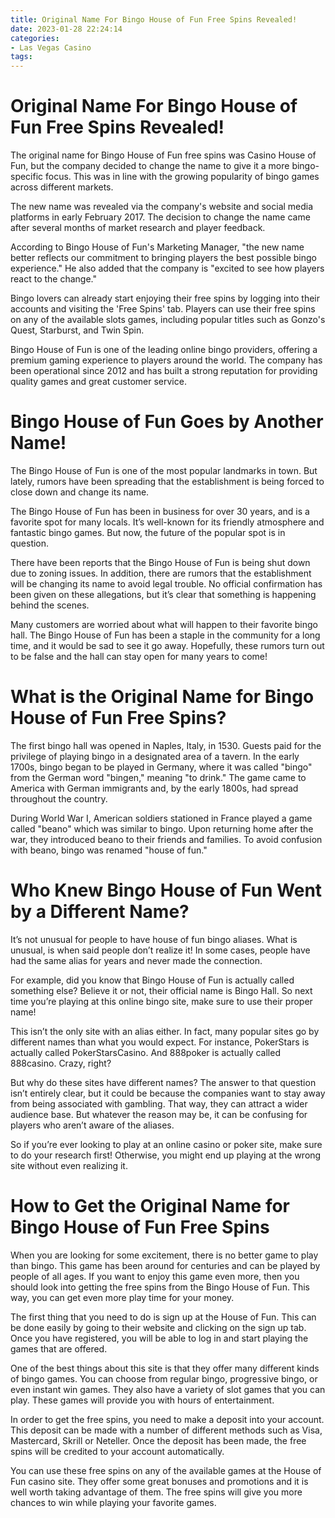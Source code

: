 ```yaml
---
title: Original Name For Bingo House of Fun Free Spins Revealed!
date: 2023-01-28 22:24:14
categories:
- Las Vegas Casino
tags:
---
```



#  Original Name For Bingo House of Fun Free Spins Revealed!

The original name for Bingo House of Fun free spins was Casino House of Fun, but the company decided to change the name to give it a more bingo-specific focus. This was in line with the growing popularity of bingo games across different markets.

The new name was revealed via the company's website and social media platforms in early February 2017. The decision to change the name came after several months of market research and player feedback.

According to Bingo House of Fun's Marketing Manager, "the new name better reflects our commitment to bringing players the best possible bingo experience." He also added that the company is "excited to see how players react to the change."

Bingo lovers can already start enjoying their free spins by logging into their accounts and visiting the 'Free Spins' tab. Players can use their free spins on any of the available slots games, including popular titles such as Gonzo's Quest, Starburst, and Twin Spin.

Bingo House of Fun is one of the leading online bingo providers, offering a premium gaming experience to players around the world. The company has been operational since 2012 and has built a strong reputation for providing quality games and great customer service.

#  Bingo House of Fun Goes by Another Name!

The Bingo House of Fun is one of the most popular landmarks in town. But lately, rumors have been spreading that the establishment is being forced to close down and change its name.

The Bingo House of Fun has been in business for over 30 years, and is a favorite spot for many locals. It’s well-known for its friendly atmosphere and fantastic bingo games. But now, the future of the popular spot is in question.

There have been reports that the Bingo House of Fun is being shut down due to zoning issues. In addition, there are rumors that the establishment will be changing its name to avoid legal trouble. No official confirmation has been given on these allegations, but it’s clear that something is happening behind the scenes.

Many customers are worried about what will happen to their favorite bingo hall. The Bingo House of Fun has been a staple in the community for a long time, and it would be sad to see it go away. Hopefully, these rumors turn out to be false and the hall can stay open for many years to come!

#  What is the Original Name for Bingo House of Fun Free Spins?

The first bingo hall was opened in Naples, Italy, in 1530. Guests paid for the privilege of playing bingo in a designated area of a tavern. In the early 1700s, bingo began to be played in Germany, where it was called "bingo" from the German word "bingen," meaning "to drink." The game came to America with German immigrants and, by the early 1800s, had spread throughout the country.

During World War I, American soldiers stationed in France played a game called "beano" which was similar to bingo. Upon returning home after the war, they introduced beano to their friends and families. To avoid confusion with beano, bingo was renamed "house of fun."

#  Who Knew Bingo House of Fun Went by a Different Name?

It’s not unusual for people to have house of fun bingo aliases. What is unusual, is when said people don’t realize it! In some cases, people have had the same alias for years and never made the connection.

For example, did you know that Bingo House of Fun is actually called something else? Believe it or not, their official name is Bingo Hall. So next time you’re playing at this online bingo site, make sure to use their proper name!

This isn’t the only site with an alias either. In fact, many popular sites go by different names than what you would expect. For instance, PokerStars is actually called PokerStarsCasino. And 888poker is actually called 888casino. Crazy, right?

But why do these sites have different names? The answer to that question isn’t entirely clear, but it could be because the companies want to stay away from being associated with gambling. That way, they can attract a wider audience base. But whatever the reason may be, it can be confusing for players who aren’t aware of the aliases.

So if you’re ever looking to play at an online casino or poker site, make sure to do your research first! Otherwise, you might end up playing at the wrong site without even realizing it.

#  How to Get the Original Name for Bingo House of Fun Free Spins

When you are looking for some excitement, there is no better game to play than bingo. This game has been around for centuries and can be played by people of all ages. If you want to enjoy this game even more, then you should look into getting the free spins from the Bingo House of Fun. This way, you can get even more play time for your money.

The first thing that you need to do is sign up at the House of Fun. This can be done easily by going to their website and clicking on the sign up tab. Once you have registered, you will be able to log in and start playing the games that are offered.

One of the best things about this site is that they offer many different kinds of bingo games. You can choose from regular bingo, progressive bingo, or even instant win games. They also have a variety of slot games that you can play. These games will provide you with hours of entertainment.

In order to get the free spins, you need to make a deposit into your account. This deposit can be made with a number of different methods such as Visa, Mastercard, Skrill or Neteller. Once the deposit has been made, the free spins will be credited to your account automatically.

You can use these free spins on any of the available games at the House of Fun casino site. They offer some great bonuses and promotions and it is well worth taking advantage of them. The free spins will give you more chances to win while playing your favorite games.